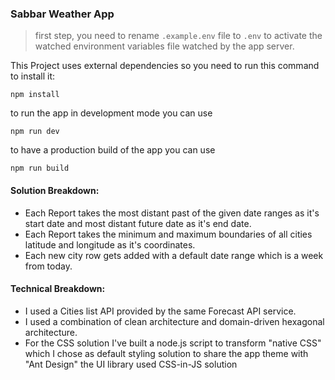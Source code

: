 ### Sabbar Weather App

> first step, you need to rename `.example.env` file to `.env` to activate the watched environment variables file watched by the app server.

This Project uses external dependencies so you need to run this command to install it:

```
npm install
```

to run the app in development mode you can use

```
npm run dev
```

to have a production build of the app you can use

```
npm run build
```

#### Solution Breakdown:

- Each Report takes the most distant past of the given date ranges as it's start date and most distant future date as it's end date.
- Each Report takes the minimum and maximum boundaries of all cities latitude and longitude as it's coordinates.
- Each new city row gets added with a default date range which is a week from today.

#### Technical Breakdown:

- I used a Cities list API provided by the same Forecast API service.
- I used a combination of clean architecture and domain-driven hexagonal architecture.
- For the CSS solution I've built a node.js script to transform "native CSS" which I chose as default styling solution to share the app theme with "Ant Design" the UI library used CSS-in-JS solution
